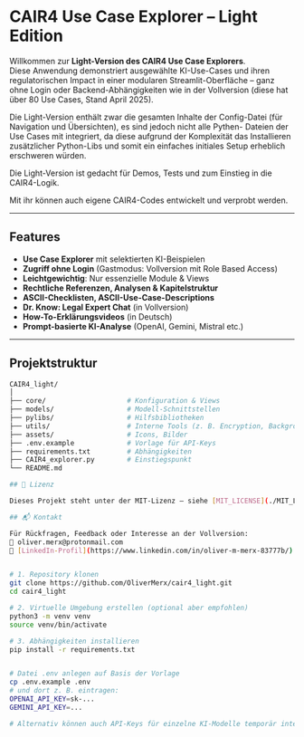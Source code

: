 # CAIR4 Use Case Explorer – Light Edition 

Willkommen zur **Light-Version des CAIR4 Use Case Explorers**.  
Diese Anwendung demonstriert ausgewählte KI-Use-Cases und ihren
regulatorischen Impact in einer modularen Streamlit-Oberfläche 
– ganz ohne Login oder Backend-Abhängigkeiten wie in der Vollversion
(diese hat über 80 Use Cases, Stand April 2025).

Die Light-Version enthält zwar die gesamten Inhalte der Config-Datei
(für Navigation und Übersichten), es sind jedoch nicht alle Pythen-
Dateien der Use Cases mit integriert, da diese aufgrund der Komplexität
das Installieren zusätzlicher Python-Libs und somit ein einfaches 
initiales Setup erheblich erschweren würden. 

Die Light-Version ist gedacht für Demos, Tests und zum Einstieg in die CAIR4-Logik.

Mit ihr können auch eigene CAIR4-Codes entwickelt und verprobt werden. 

---

## Features

- **Use Case Explorer** mit selektierten KI-Beispielen
- **Zugriff ohne Login** (Gastmodus: Vollversion mit Role Based Access)
- **Leichtgewichtig**: Nur essenzielle Module & Views
- **Rechtliche Referenzen, Analysen & Kapitelstruktur**
- **ASCII-Checklisten, ASCII-Use-Case-Descriptions**
- **Dr. Know: Legal Expert Chat** (in Vollversion)
- **How-To-Erklärungsvideos** (in Deutsch)
- **Prompt-basierte KI-Analyse** (OpenAI, Gemini, Mistral etc.)

---

## Projektstruktur

```bash
CAIR4_light/
│
├── core/                    # Konfiguration & Views
├── models/                  # Modell-Schnittstellen
├── pylibs/                  # Hilfsbibliotheken
├── utils/                   # Interne Tools (z. B. Encryption, Backgrounds)
├── assets/                  # Icons, Bilder
├── .env.example             # Vorlage für API-Keys
├── requirements.txt         # Abhängigkeiten
├── CAIR4_explorer.py        # Einstiegspunkt
└── README.md                

## 📜 Lizenz

Dieses Projekt steht unter der MIT-Lizenz – siehe [MIT_LICENSE](./MIT_LICENSE).

## 📬 Kontakt

Für Rückfragen, Feedback oder Interesse an der Vollversion:  
📧 oliver.merx@protonmail.com  
🔗 [LinkedIn-Profil](https://www.linkedin.com/in/oliver-m-merx-83777b/)


# 1. Repository klonen
git clone https://github.com/OliverMerx/cair4_light.git
cd cair4_light

# 2. Virtuelle Umgebung erstellen (optional aber empfohlen)
python3 -m venv venv
source venv/bin/activate

# 3. Abhängigkeiten installieren
pip install -r requirements.txt


# Datei .env anlegen auf Basis der Vorlage
cp .env.example .env
# und dort z. B. eintragen:
OPENAI_API_KEY=sk-...
GEMINI_API_KEY=...

# Alternativ können auch API-Keys für einzelne KI-Modelle temporär integriert werden (home -> api-keys)
